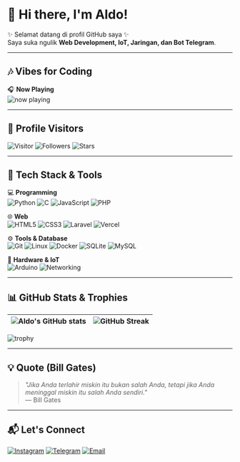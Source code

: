 # 👋 Hi there, I'm Aldo!

✨ Selamat datang di profil GitHub saya ✨  
Saya suka ngulik **Web Development, IoT, Jaringan, dan Bot Telegram**.  

---

## 🎶 Vibes for Coding

🎧 **Now Playing**  
![now playing](https://now-play.vercel.app/api/generate?uid=e0e02c76-de5f-4a1e-9e0f-a42242e31e01&theme=dark)


---

## 👀 Profile Visitors
![Visitor](https://komarev.com/ghpvc/?username=Rifaldo-dev&label=Visitor&color=ff69b4&style=flat)
![Followers](https://img.shields.io/github/followers/Rifaldo-dev?label=Followers&style=social)
![Stars](https://img.shields.io/github/stars/Rifaldo-dev?affiliations=OWNER%2CCOLLABORATOR&style=social)

---

## 🚀 Tech Stack & Tools

💻 **Programming**  
![Python](https://img.shields.io/badge/-Python-3776AB?logo=python&logoColor=white&style=for-the-badge&logoSize=auto)
![C](https://img.shields.io/badge/-C-00599C?logo=c&logoColor=white&style=for-the-badge&logoSize=auto)
![JavaScript](https://img.shields.io/badge/-JavaScript-F7DF1E?logo=javascript&logoColor=black&style=for-the-badge&logoSize=auto)
![PHP](https://img.shields.io/badge/-PHP-777BB4?logo=php&logoColor=white&style=for-the-badge&logoSize=auto)

🌐 **Web**  
![HTML5](https://img.shields.io/badge/-HTML5-E34F26?logo=html5&logoColor=white&style=for-the-badge&logoSize=auto)
![CSS3](https://img.shields.io/badge/-CSS3-1572B6?logo=css3&logoColor=white&style=for-the-badge&logoSize=auto)
![Laravel](https://img.shields.io/badge/-Laravel-FF2D20?logo=laravel&logoColor=white&style=for-the-badge&logoSize=auto)
![Vercel](https://img.shields.io/badge/-Vercel-000000?logo=vercel&logoColor=white&style=for-the-badge&logoSize=auto)

⚙️ **Tools & Database**  
![Git](https://img.shields.io/badge/-Git-F05032?logo=git&logoColor=white&style=for-the-badge&logoSize=auto)
![Linux](https://img.shields.io/badge/-Linux-FCC624?logo=linux&logoColor=black&style=for-the-badge&logoSize=auto)
![Docker](https://img.shields.io/badge/-Docker-2496ED?logo=docker&logoColor=white&style=for-the-badge&logoSize=auto)
![SQLite](https://img.shields.io/badge/-SQLite-003B57?logo=sqlite&logoColor=white&style=for-the-badge&logoSize=auto)
![MySQL](https://img.shields.io/badge/-MySQL-4479A1?logo=mysql&logoColor=white&style=for-the-badge&logoSize=auto)

🔧 **Hardware & IoT**  
![Arduino](https://img.shields.io/badge/-Arduino-00979D?logo=arduino&logoColor=white&style=for-the-badge&logoSize=auto)
![Networking](https://img.shields.io/badge/-Networking-0078D7?logo=cisco&logoColor=white&style=for-the-badge&logoSize=auto)


---

## 📊 GitHub Stats & Trophies
| ![Aldo's GitHub stats](https://github-readme-stats.vercel.app/api?username=Rifaldo-dev&show_icons=true&theme=tokyonight) | ![GitHub Streak](https://streak-stats.demolab.com?user=Rifaldo-dev&theme=tokyonight&hide_border=false) |
| --- | --- |

![trophy](https://github-profile-trophy.vercel.app/?username=Rifaldo-dev&theme=dracula&no-frame=true&no-bg=true&margin-w=4)

---

## 💡 Quote (Bill Gates)
> *"Jika Anda terlahir miskin itu bukan salah Anda, tetapi jika Anda meninggal miskin itu salah Anda sendiri."*  
— Bill Gates

---

## 📬 Let's Connect
[![Instagram](https://img.shields.io/badge/Instagram-E4405F?style=for-the-badge&logo=instagram&logoColor=white)](https://instagram.com/rifaldo.dev)
[![Telegram](https://img.shields.io/badge/Telegram-2CA5E0?style=for-the-badge&logo=telegram&logoColor=white)](https://t.me/aku_aldo)
[![Email](https://img.shields.io/badge/Email-D14836?style=for-the-badge&logo=gmail&logoColor=white)](mailto:muhammadrifaldosaputra@gmail.com)
